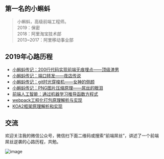 ## 第一名的小蝌蚪

> 小蝌蚪，高级前端工程师。   <br/>
> 2019：保密<br/>
> 2018：阿里淘宝技术部<br/>
> 2013~2017：阿里移动事业部<br/>


## 2019年心路历程

- [小蝌蚪传记：200行代码实现前端无痕埋点——顶级渣男](https://github.com/airuikun/blog/issues/8)
- [小蝌蚪传记：端口转发——夜店传说](https://github.com/airuikun/blog/issues/6)
- [小蝌蚪传记：git时光穿梭机——女神的侧颜](https://github.com/airuikun/blog/issues/5)
- [小蝌蚪传记：PNG图片压缩原理——屌丝的眼泪](https://github.com/airuikun/blog/issues/1)
- [前端人工智能：通过机器学习推导函数方程式](https://github.com/airuikun/blog/issues/3)
- [webpack工程化打包原理解析与实现](https://github.com/airuikun/blog/issues/4)
- [KOA2框架原理解析和实现](https://github.com/airuikun/blog/issues/2)


## 交流

欢迎关注我的微信公众号，微信扫下面二维码或搜索“前端屌丝”，讲述了一个前端屌丝逆袭的心路历程，共勉。

![image](https://github.com/airuikun/blog/raw/master/images/weekly/diaosierweima.jpg)
